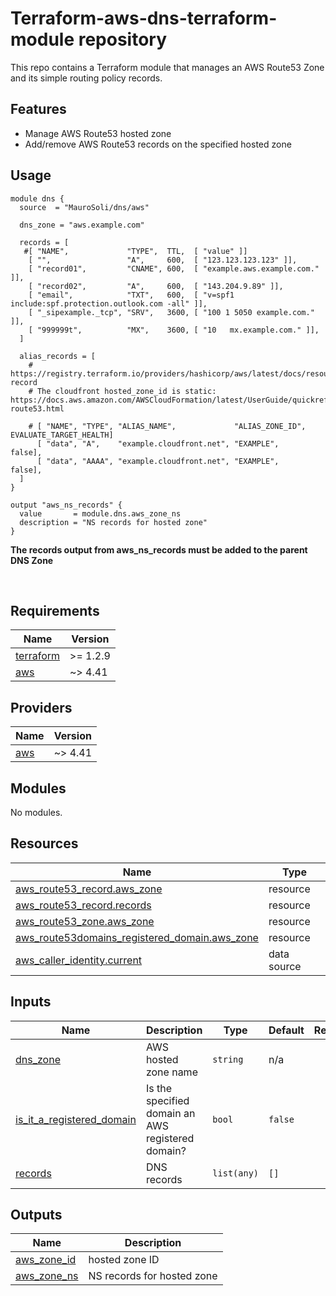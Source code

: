 # Terraform-aws-dns-terraform-module repository

This repo contains a Terraform module that manages an AWS Route53 Zone and its simple routing policy records.

## Features

* Manage AWS Route53 hosted zone
* Add/remove AWS Route53 records on the specified hosted zone

## Usage

```hcl
module dns {
  source  = "MauroSoli/dns/aws"

  dns_zone = "aws.example.com"

  records = [
   #[ "NAME",             "TYPE",  TTL,  [ "value" ]]
    [ "",                 "A",     600,  [ "123.123.123.123" ]],
    [ "record01",         "CNAME", 600,  [ "example.aws.example.com." ]],
    [ "record02",         "A",     600,  [ "143.204.9.89" ]],
    [ "email",            "TXT",   600,  [ "v=spf1 include:spf.protection.outlook.com -all" ]],
    [ "_sipexample._tcp", "SRV",   3600, [ "100 1 5050 example.com." ]],
    [ "999999t",          "MX",    3600, [ "10   mx.example.com." ]],
  ]

  alias_records = [
    # https://registry.terraform.io/providers/hashicorp/aws/latest/docs/resources/route53_record#alias-record
    # The cloudfront hosted_zone_id is static: https://docs.aws.amazon.com/AWSCloudFormation/latest/UserGuide/quickref-route53.html

    # [ "NAME", "TYPE", "ALIAS_NAME",             "ALIAS_ZONE_ID", EVALUATE_TARGET_HEALTH]
      [ "data", "A",    "example.cloudfront.net", "EXAMPLE",       false],
      [ "data", "AAAA", "example.cloudfront.net", "EXAMPLE",       false],
  ]
}

output "aws_ns_records" {
  value       = module.dns.aws_zone_ns
  description = "NS records for hosted zone"
}
```

**The records output from aws_ns_records must be added to the parent DNS Zone**

<br/>

<!-- BEGIN_TF_DOCS -->
## Requirements

| Name | Version |
|------|---------|
| <a name="requirement_terraform"></a> [terraform](#requirement\_terraform) | >= 1.2.9 |
| <a name="requirement_aws"></a> [aws](#requirement\_aws) | ~> 4.41 |

## Providers

| Name | Version |
|------|---------|
| <a name="provider_aws"></a> [aws](#provider\_aws) | ~> 4.41 |

## Modules

No modules.

## Resources

| Name | Type |
|------|------|
| [aws_route53_record.aws_zone](https://registry.terraform.io/providers/hashicorp/aws/latest/docs/resources/route53_record) | resource |
| [aws_route53_record.records](https://registry.terraform.io/providers/hashicorp/aws/latest/docs/resources/route53_record) | resource |
| [aws_route53_zone.aws_zone](https://registry.terraform.io/providers/hashicorp/aws/latest/docs/resources/route53_zone) | resource |
| [aws_route53domains_registered_domain.aws_zone](https://registry.terraform.io/providers/hashicorp/aws/latest/docs/resources/route53domains_registered_domain) | resource |
| [aws_caller_identity.current](https://registry.terraform.io/providers/hashicorp/aws/latest/docs/data-sources/caller_identity) | data source |

## Inputs

| Name | Description | Type | Default | Required |
|------|-------------|------|---------|:--------:|
| <a name="input_dns_zone"></a> [dns\_zone](#input\_dns\_zone) | AWS hosted zone name | `string` | n/a | yes |
| <a name="input_is_it_a_registered_domain"></a> [is\_it\_a\_registered\_domain](#input\_is\_it\_a\_registered\_domain) | Is the specified domain an AWS registered domain? | `bool` | `false` | no |
| <a name="input_records"></a> [records](#input\_records) | DNS records | `list(any)` | `[]` | no |

## Outputs

| Name | Description |
|------|-------------|
| <a name="output_aws_zone_id"></a> [aws\_zone\_id](#output\_aws\_zone\_id) | hosted zone ID |
| <a name="output_aws_zone_ns"></a> [aws\_zone\_ns](#output\_aws\_zone\_ns) | NS records for hosted zone |
<!-- END_TF_DOCS -->
